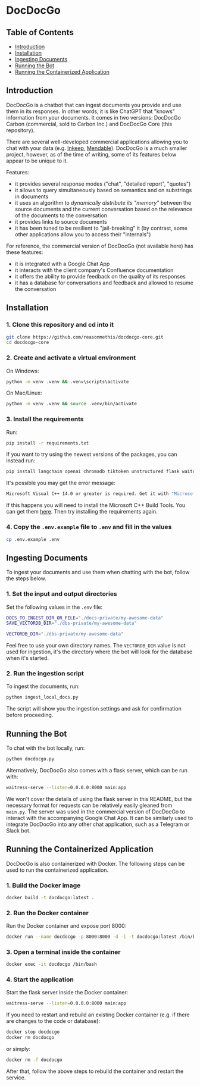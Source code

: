 
# DocDocGo

## Table of Contents

- [Introduction](#introduction)
- [Installation](#installation)
- [Ingesting Documents](#ingesting-documents)
- [Running the Bot](#running-the-bot)
- [Running the Containerized Application](#running-the-containerized-application)

## Introduction

DocDocGo is a chatbot that can ingest documents you provide and use them in its responses. In other words, it is like ChatGPT that "knows" information from your documents. It comes in two versions: DocDocGo Carbon (commercial, sold to Carbon Inc.) and DocDocGo Core (this repository).

There are several well-developed commercial applications allowing you to chat with your data (e.g. [Inkeep](https://inkeep.com/), [Mendable](https://www.mendable.ai/)). DocDocGo is a much smaller project, however, as of the time of writing, some of its features below appear to be unique to it.

Features:

- it provides several response modes ("chat", "detailed report", "quotes")
- it allows to query simultaneously based on semantics and on substrings in documents
- it uses an algorithm to _dynamically distribute its "memory"_ between the source documents and the current conversation based on the relevance of the documents to the conversation
- it provides links to source documents
- it has been tuned to be resilient to "jail-breaking" it (by contrast, some other applications allow you to access their "internals")

For reference, the commercial version of DocDocGo (not available here) has these features:

- it is integrated with a Google Chat App
- it interacts with the client company's Confluence documentation
- it offers the ability to provide feedback on the quality of its responses
- it has a database for conversations and feedback and allowed to resume the conversation

## Installation

### 1. Clone this repository and cd into it

```bash
git clone https://github.com/reasonmethis/docdocgo-core.git
cd docdocgo-core
```

### 2. Create and activate a virtual environment

On Windows:

```bash
python -m venv .venv && .venv\scripts\activate
```

On Mac/Linux:

```bash
python -m venv .venv && source .venv/bin/activate
```

### 3. Install the requirements

Run:

```bash
pip install -r requirements.txt
```

If you want to try using the newest versions of the packages, you can instead run:

```bash
pip install langchain openai chromadb tiktoken unstructured flask waitress beautifulsoup4
```

It's possible you may get the error message:

```bash
Microsoft Visual C++ 14.0 or greater is required. Get it with "Microsoft C++ Build Tools": https://visualstudio.microsoft.com/visual-cpp-build-tools/
```

If this happens you will need to install the Microsoft C++ Build Tools. You can get them [here](https://visualstudio.microsoft.com/visual-cpp-build-tools/). Then try installing the requirements again.

### 4. Copy the `.env.example` file to `.env` and fill in the values

```bash
cp .env.example .env
```

## Ingesting Documents

To ingest your documents and use them when chatting with the bot, follow the steps below.

### 1. Set the input and output directories

Set the following values in the `.env` file:

```bash
DOCS_TO_INGEST_DIR_OR_FILE="./docs-private/my-awesome-data"
SAVE_VECTORDB_DIR="./dbs-private/my-awesome-data" 

VECTORDB_DIR="./dbs-private/my-awesome-data" 
```

Feel free to use your own directory names. The `VECTORDB_DIR` value is not used for ingestion, it's the directory where the bot will look for the database when it's started.

### 2. Run the ingestion script

To ingest the documents, run:

```bash
python ingest_local_docs.py
```

The script will show you the ingestion settings and ask for confirmation before proceeding.

## Running the Bot

To chat with the bot locally, run:

```bash
python docdocgo.py
```

Alternatively, DocDocGo also comes with a flask server, which can be run with:

```bash
waitress-serve --listen=0.0.0.0:8000 main:app
```

We won't cover the details of using the flask server in this README, but the necessary format for requests can be relatively easily gleaned from `main.py`. The server was used in the commercial version of DocDocGo to interact with the accompanying Google Chat App. It can be similarly used to integrate DocDocGo into any other chat application, such as a Telegram or Slack bot.

## Running the Containerized Application

DocDocGo is also containerized with Docker. The following steps can be used to run the containerized application.

### 1. Build the Docker image

```bash
docker build -t docdocgo:latest .
```

### 2. Run the Docker container

Run the Docker container and expose port 8000:

```bash
docker run --name docdocgo -p 8000:8000 -d -i -t docdocgo:latest /bin/bash
```

### 3. Open a terminal inside the container

```bash
docker exec -it docdocgo /bin/bash
```

### 4. Start the application

Start the flask server inside the Docker container:

```bash
waitress-serve --listen=0.0.0.0:8000 main:app
```

If you need to restart and rebuild an existing Docker container (e.g. if there are changes to the code or database):

```bash
docker stop docdocgo
docker rm docdocgo
```

or simply:

```bash
docker rm -f docdocgo
```

After that, follow the above steps to rebuild the container and restart the service.
